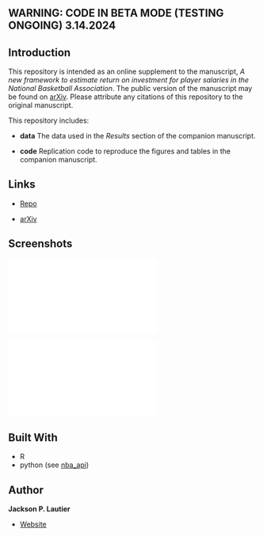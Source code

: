 <h1 align="center"><project-name></h1>

<p align="center"><project-description></p>

## WARNING: CODE IN BETA MODE (TESTING ONGOING) 3.14.2024

## Introduction

This repository is intended as an online supplement to the manuscript,
_A new framework to estimate return on investment for player salaries
in the National Basketball Association_.  The public version of the
manuscript may be found on [arXiv](https://arxiv.org/abs/2309.05783).
Please attribute any citations of this repository to the original
manuscript.


This repository includes:

- **data** The data used in the _Results_ section of the companion
manuscript.

- **code** Replication code to reproduce the figures and tables in the
companion manuscript.

## Links

- [Repo](https://github.com/jackson-lautier/nba_roi)

- [arXiv](https://arxiv.org/abs/2309.05783)

## Screenshots

![Missed Games](/figures/GCP_comp.pdf)

![ROI All Players](/figures/ROI_plot.pdf)

## Built With

- R
- python (see [nba_api](https://github.com/swar/nba_api))

## Author

**Jackson P. Lautier**

- [Website](https://jacksonlautier.com/)
